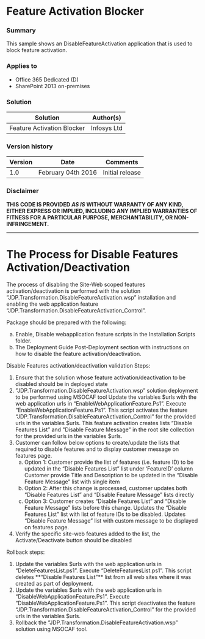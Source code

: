 # Feature Activation Blocker #

### Summary ###
This sample shows an DisableFeatureActivation application that is used to block feature activation.

### Applies to ###
-  Office 365 Dedicated (D)
-  SharePoint 2013 on-premises


### Solution ###
Solution | Author(s)
---------|----------
Feature Activation Blocker | Infosys Ltd

### Version history ###
Version  | Date | Comments
---------| -----| --------
1.0  | February 04th 2016 | Initial release

### Disclaimer ###
**THIS CODE IS PROVIDED *AS IS* WITHOUT WARRANTY OF ANY KIND, EITHER EXPRESS OR IMPLIED, INCLUDING ANY IMPLIED WARRANTIES OF FITNESS FOR A PARTICULAR PURPOSE, MERCHANTABILITY, OR NON-INFRINGEMENT.**


----------

# The Process for Disable Features Activation/Deactivation #
The process of disabling the Site-Web scoped features activation/deactivation is performed with the solution ”JDP.Transformation.DisableFeatureActivation.wsp” installation and enabling the web application feature “JDP.Transformation.DisableFeatureActivation_Control”.  

Package should be prepared with the following: 
<ol type="a">
  <li>Enable, Disable webapplication feature scripts in the Installation Scripts folder. </li>
  <li>The Deployment Guide Post-Deployment section with instructions on how to disable the feature activation/deactivation.</li>
</ol>

Disable Features activation/deactivation validation Steps:  
<ol type="1">
   <li>Ensure that the solution whose feature activation/deactivation to be disabled should be in deployed state</li> <li>”JDP.Transformation.DisableFeatureActivation.wsp” solution deployment to be performed using MSOCAF tool Update the variables $urls with the web application urls in “EnableWebApplicationFeature.Ps1”. Execute “EnableWebApplicationFeature.Ps1”. This script activates the feature “JDP.Transformation.DisableFeatureActivation_Control” for the provided urls in the variables $urls. This feature activation creates lists “Disable Features List” and "Disable Feature Message" in the root site collection for the provided urls in the variables $urls.</li>
	<li>Customer can follow below options to create/update the lists that required to disable features and to display customer message on features page.
<ol type="a">
  <li>
Option 1: 
Customer provide the list of features (i.e. feature ID) to be updated in the “Disable Features List” list under ‘FeatureID’ column
Customer provide Title and Description to be updated in the “Disable Feature Message” list with single item</li>
<li>Option 2: After this change is processed, customer updates both “Disable Features List” and “Disable Feature Message” lists directly</li>
<li>Option 3: Customer creates “Disable Features List” and “Disable Feature Message” lists before this change. Updates the “Disable Features List” list with list of feature IDs to be disabled. Updates “Disable Feature Message” list with custom message to be displayed on features page.</li>  
</ol>
</li>
	<li>Verify the specific site-web features added to the list, the Activate/Deactivate button should be disabled</li>
</ol>

Rollback steps:  
<ol type="1">
<li>Update the variables $urls with the web application urls in “DeleteFeaturesList.ps1”. Execute “DeleteFeaturesList.ps1”. This script deletes **“Disable Features List”** list from all web sites where it was created as part of deployment.</li> 
<li> Update the variables $urls with the web application urls in “DisableWebApplicationFeature.Ps1”. Execute “DisableWebApplicationFeature.Ps1”. This script deactivates the feature “JDP.Transformation.DisableFeatureActivation_Control” for the provided urls in the variables $urls.</li>
<li> Rollback the ”JDP.Transformation.DisableFeatureActivation.wsp” solution using MSOCAF tool.</li>
</ol>


